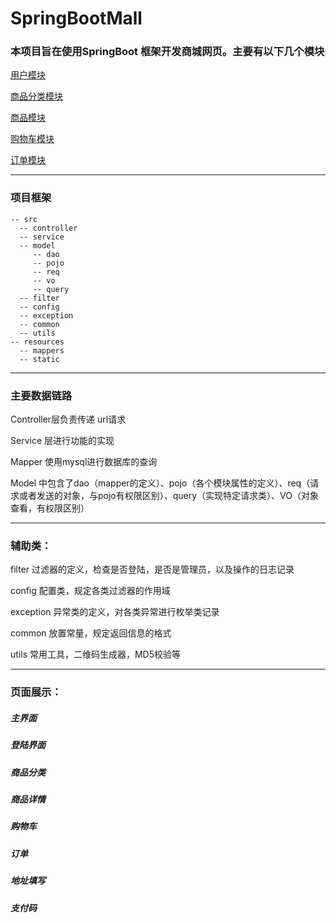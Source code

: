 # SpringBootMall

### 本项目旨在使用SpringBoot 框架开发商城网页。主要有以下几个模块

[用户模块](https://github.com/Yangxiaohan0120/SpringBootMall/blob/master/src/main/java/com/example/springbootmall/controller/UserController.java)

[商品分类模块](https://github.com/Yangxiaohan0120/SpringBootMall/blob/master/src/main/java/com/example/springbootmall/controller/CategoryController.java)

[商品模块](https://github.com/Yangxiaohan0120/SpringBootMall/blob/master/src/main/java/com/example/springbootmall/controller/ProductController.java)

[购物车模块](https://github.com/Yangxiaohan0120/SpringBootMall/blob/master/src/main/java/com/example/springbootmall/controller/CartController.java)

[订单模块](https://github.com/Yangxiaohan0120/SpringBootMall/blob/master/src/main/java/com/example/springbootmall/controller/OrderController.java)

--------------------

### 项目框架 

```
-- src 
  -- controller 
  -- service 
  -- model 
     -- dao 
     -- pojo 
     -- req 
     -- vo 
     -- query 
  -- filter 
  -- config 
  -- exception 
  -- common 
  -- utils 
-- resources 
  -- mappers 
  -- static 
```

-----------------

### 主要数据链路

Controller层负责传递 url请求

Service 层进行功能的实现

Mapper 使用mysql进行数据库的查询 

Model 中包含了dao（mapper的定义）、pojo（各个模块属性的定义）、req（请求或者发送的对象，与pojo有权限区别）、query（实现特定请求类）、VO（对象查看，有权限区别）

------------------

### 辅助类：

filter 过滤器的定义，检查是否登陆，是否是管理员，以及操作的日志记录

config 配置类，规定各类过滤器的作用域

exception 异常类的定义，对各类异常进行枚举类记录

common 放置常量，规定返回信息的格式

utils 常用工具，二维码生成器，MD5校验等

-------------------

### 页面展示：

##### 主界面
[](https://raw.githubusercontent.com/Yangxiaohan0120/SpringBootMall/master/src/main/resources/templates/1.png)
##### 登陆界面
[](https://raw.githubusercontent.com/Yangxiaohan0120/SpringBootMall/master/src/main/resources/templates/2.png)
##### 商品分类
[](https://raw.githubusercontent.com/Yangxiaohan0120/SpringBootMall/master/src/main/resources/templates/3.png)
##### 商品详情
[](https://raw.githubusercontent.com/Yangxiaohan0120/SpringBootMall/master/src/main/resources/templates/4.png)
##### 购物车
[](https://raw.githubusercontent.com/Yangxiaohan0120/SpringBootMall/master/src/main/resources/templates/5.png)
##### 订单
[](https://raw.githubusercontent.com/Yangxiaohan0120/SpringBootMall/master/src/main/resources/templates/6.png)
##### 地址填写
[](https://raw.githubusercontent.com/Yangxiaohan0120/SpringBootMall/master/src/main/resources/templates/7.png)
##### 支付码
[](https://raw.githubusercontent.com/Yangxiaohan0120/SpringBootMall/master/src/main/resources/templates/8.png)


